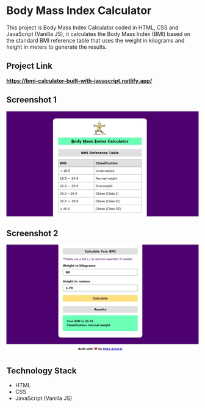 # Body Mass Index Calculator

This project is Body Mass Index Calculator coded in HTML, CSS and JavaScript (Vanilla JS), it calculates the Body Mass Index (BMI) based on the standard BMI reference table that uses the weight in kilograms and height in meters to generate the results.

## Project Link

**https://bmi-calculator-built-with-javascript.netlify.app/**

## Screenshot 1

![Screenshot](assets/img/Screenshot_1.jpg)

## Screenshot 2

![Screenshot](assets/img/Screenshot_2.jpg)

## Technology Stack

+ HTML
+ CSS
+ JavaScript (Vanilla JS)
